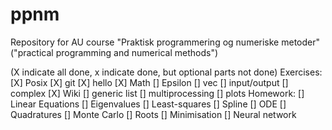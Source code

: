 # ppnm
Repository for AU course "Praktisk programmering og numeriske metoder" ("practical programming and numerical methods")


(X indicate all done, x indicate done, but optional parts not done)
Exercises:
[X] Posix
[X] git
[X] hello
[X] Math
[] Epsilon
[] vec
[] input/output
[] complex
[X] Wiki
[] generic list
[] multiprocessing
[] plots
Homework:
[] Linear Equations
[] Eigenvalues
[] Least-squares
[] Spline
[] ODE
[] Quadratures
[] Monte Carlo
[] Roots
[] Minimisation
[] Neural network

